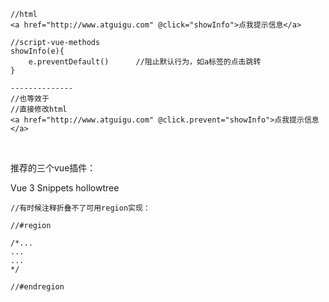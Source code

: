 

```
//html
<a href="http://www.atguigu.com" @click="showInfo">点我提示信息</a>

//script-vue-methods
showInfo(e){
	e.preventDefault()		//阻止默认行为，如a标签的点击跳转
}

--------------
//也等效于
//直接修改html
<a href="http://www.atguigu.com" @click.prevent="showInfo">点我提示信息</a>
```

​	

推荐的三个vue插件：

Vue 3 Snippets	hollowtree



```
//有时候注释折叠不了可用region实现：

//#region

/*...
...
...
*/

//#endregion
```

